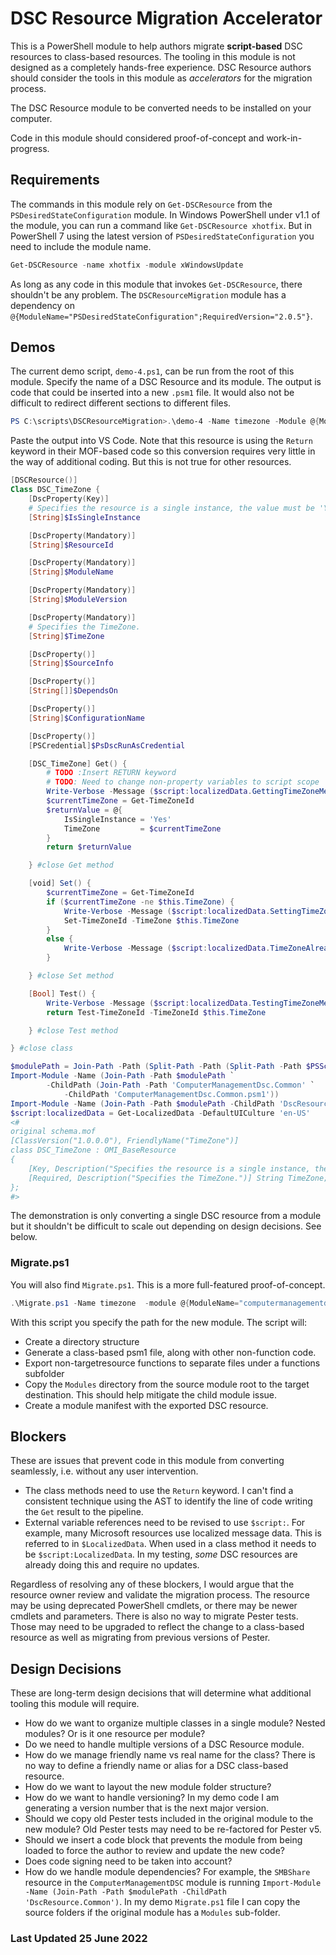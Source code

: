 # DSC Resource Migration Accelerator

This is a PowerShell module to help authors migrate __script-based__ DSC resources to class-based resources. The tooling in this module is not designed as a completely hands-free experience. DSC Resource authors should consider the tools in this module as *accelerators* for the migration process.

The DSC Resource module to be converted needs to be installed on your computer.

Code in this module should considered proof-of-concept and work-in-progress.

## Requirements

The commands in this module rely on `Get-DSCResource` from the  `PSDesiredStateConfiguration` module. In Windows PowerShell under v1.1 of the module, you can run a command like `Get-DSCResource xhotfix`. But in PowerShell 7 using the latest version of `PSDesiredStateConfiguration` you need to include the module name.

```powershell
Get-DSCResource -name xhotfix -module xWindowsUpdate
```

As long as any code in this module that invokes `Get-DSCResource`, there shouldn't be any problem. The `DSCResourceMigration` module has a dependency on `@{ModuleName="PSDesiredStateConfiguration";RequiredVersion="2.0.5"}`.

## Demos

The current demo script, `demo-4.ps1`, can be run from the root of this module. Specify the name of a DSC Resource and its module. The output is code that could be inserted into a new `.psm1` file. It would also not be difficult to redirect different sections to different files.

```powershell
PS C:\scripts\DSCResourceMigration>.\demo-4 -Name timezone -Module @{ModuleName="computermanagementdsc";RequiredVersion="8.5.0"} | Set-Clipboard
```

Paste the output into VS Code. Note that this resource is using the `Return` keyword in their MOF-based code so this conversion requires very little in the way of additional coding. But this is not true for other resources.

```powershell
[DSCResource()]
Class DSC_TimeZone {
    [DscProperty(Key)]
    # Specifies the resource is a single instance, the value must be 'Yes'.
    [String]$IsSingleInstance

    [DscProperty(Mandatory)]
    [String]$ResourceId

    [DscProperty(Mandatory)]
    [String]$ModuleName

    [DscProperty(Mandatory)]
    [String]$ModuleVersion

    [DscProperty(Mandatory)]
    # Specifies the TimeZone.
    [String]$TimeZone

    [DscProperty()]
    [String]$SourceInfo

    [DscProperty()]
    [String[]]$DependsOn

    [DscProperty()]
    [String]$ConfigurationName

    [DscProperty()]
    [PSCredential]$PsDscRunAsCredential

    [DSC_TimeZone] Get() {
        # TODO :Insert RETURN keyword
        # TODO: Need to change non-property variables to script scope
        Write-Verbose -Message ($script:localizedData.GettingTimeZoneMessage)
        $currentTimeZone = Get-TimeZoneId
        $returnValue = @{
            IsSingleInstance = 'Yes'
            TimeZone         = $currentTimeZone
        }
        return $returnValue

    } #close Get method

    [void] Set() {
        $currentTimeZone = Get-TimeZoneId
        if ($currentTimeZone -ne $this.TimeZone) {
            Write-Verbose -Message ($script:localizedData.SettingTimeZoneMessage)
            Set-TimeZoneId -TimeZone $this.TimeZone
        }
        else {
            Write-Verbose -Message ($script:localizedData.TimeZoneAlreadySetMessage -f $this.TimeZone)
        }

    } #close Set method

    [Bool] Test() {
        Write-Verbose -Message ($script:localizedData.TestingTimeZoneMessage)
        return Test-TimeZoneId -TimeZoneId $this.TimeZone

    } #close Test method

} #close class

$modulePath = Join-Path -Path (Split-Path -Path (Split-Path -Path $PSScriptRoot -Parent) -Parent) -ChildPath 'Modules'
Import-Module -Name (Join-Path -Path $modulePath `
        -ChildPath (Join-Path -Path 'ComputerManagementDsc.Common' `
            -ChildPath 'ComputerManagementDsc.Common.psm1'))
Import-Module -Name (Join-Path -Path $modulePath -ChildPath 'DscResource.Common')
$script:localizedData = Get-LocalizedData -DefaultUICulture 'en-US'
<#
original schema.mof
[ClassVersion("1.0.0.0"), FriendlyName("TimeZone")]
class DSC_TimeZone : OMI_BaseResource
{
    [Key, Description("Specifies the resource is a single instance, the value must be 'Yes'."), ValueMap{"Yes"}, Values{"Yes"}] String IsSingleInstance;
    [Required, Description("Specifies the TimeZone.")] String TimeZone;
};
#>
```

The demonstration is only converting a single DSC resource from a module but it shouldn't be difficult to scale out depending on design decisions. See below.

### Migrate.ps1

You will also find `Migrate.ps1`. This is a more full-featured proof-of-concept.

```powershell
.\Migrate.ps1 -Name timezone  -module @{ModuleName="computermanagementdsc";requiredVersion="8.5.0"} -DestinationPath d:\temp\xtimezone -Verbose
```

With this script you specify the path for the new module. The script will:

+ Create a directory structure
+ Generate a class-based psm1 file, along with other non-function code.
+ Export non-targetresource functions to separate files under a functions subfolder
+ Copy the `Modules` directory from the source module root to the target destination. This should help mitigate the child module issue.
+ Create a module manifest with the exported DSC resource.

## Blockers

These are issues that prevent code in this module from converting seamlessly, i.e. without any user intervention.

+ The class methods need to use the `Return` keyword. I can't find a consistent technique  using the AST to identify the line of code writing the `Get` result to the pipeline.
+ External variable references need to be revised to use `$script:`. For example, many Microsoft resources use localized message data. This is referred to in `$LocalizedData`. When used in a class method it needs to be `$script:LocalizedData`. In my testing, *some* DSC resources are already doing this and require no updates.

Regardless of resolving any of these blockers, I would argue that the resource owner review and validate the migration process. The resource may be using deprecated PowerShell cmdlets, or there may be newer cmdlets and parameters. There is also no way to migrate Pester tests. Those may need to be upgraded to reflect the change to a class-based resource as well as migrating from previous versions of Pester.

## Design Decisions

These are long-term design decisions that will determine what additional tooling this module will require.

+ How do we want to organize multiple classes in a single module? Nested modules? Or is it one resource per module?
+ Do we need to handle multiple versions of a DSC Resource module.
+ How do we manage friendly name vs real name for the class? There is no way to define a friendly name or alias for a DSC class-based resource.
+ How do we want to layout the new module folder structure?
+ How do we want to handle versioning? In my demo code I am generating a version number that is the next major version.
+ Should we copy old Pester tests included in the original module to the new module? Old Pester tests may need to be re-factored for Pester v5.
+ Should we insert a code block that prevents the module from being loaded to force the author to review and update the new code?
+ Does code signing need to be taken into account?
+ How do we handle module dependencies? For example, the `SMBShare` resource in the `ComputerManagementDSC` module is running `Import-Module -Name (Join-Path -Path $modulePath -ChildPath 'DscResource.Common')`. In my demo `Migrate.ps1` file I can copy the source folders if the original module has a `Modules` sub-folder.

### Last Updated 25 June 2022
